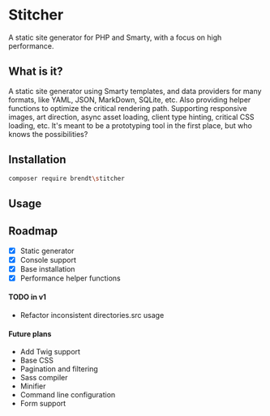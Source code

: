 # Stitcher

A static site generator for PHP and Smarty, with a focus on high performance.

## What is it?

A static site generator using Smarty templates, and data providers for many formats, like YAML, JSON, MarkDown, SQLite, etc. 
Also providing helper functions to optimize the critical rendering path. Supporting responsive images, art direction, async asset loading, client type hinting, critical CSS loading, etc.
It's meant to be a prototyping tool in the first place, but who knows the possibilities?

## Installation

```sh
composer require brendt\stitcher
```

## Usage

## Roadmap

- [X] Static generator
- [X] Console support
- [X] Base installation
- [X] Performance helper functions

#### TODO in v1

- Refactor inconsistent directories.src usage

#### Future plans

- Add Twig support
- Base CSS
- Pagination and filtering
- Sass compiler
- Minifier
- Command line configuration
- Form support
